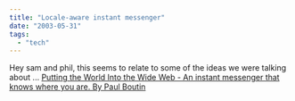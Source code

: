 ```yaml
---
title: "Locale-aware instant messenger"
date: "2003-05-31"
tags: 
  - "tech"
---
```


Hey sam and phil, this seems to relate to some of the ideas we were talking about ... [Putting the World Into the Wide Web - An instant messenger that knows where you are. By Paul Boutin](http://slate.msn.com/id/2083733/ "Putting the World Into the Wide Web - An instant messenger that knows where you are. By Paul Boutin")

